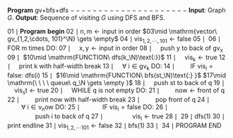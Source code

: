 $\mathbf{Program}\text{ gv+bfs+dfs}$
$---------------------$
$\mathbf{Input} \text{: Graph }G.$
$\mathbf{Output} \text{: Sequence of visiting } G \text{ using DFS and BFS.}$

$01\mid \mathbf{Program\ begin }$
$02\mid \mathrm{n,m \gets input\ in\ order}$
$03\mid \mathrm{vector\ gv_{1,2,\cdots, 101}^\N} \gets \empty$
$04\mid \mathrm{vis_{1,2,\cdots,101}\gets false}$
$05\mid \mathrm{ }$
$06\mid \mathrm{FOR\ m\ times\ DO\text{:}}$
$07\mid \mathrm{\ \ \ \ x,y \gets input\ in\ order }$
$08\mid \mathrm{\ \ \ \ push\ y\ to\ back\ of\ gv_x}$
$09\mid \mathrm{ }$
$10\mid \mathrm{FUNCTION\ dfs(k_\N)\text{:}}$
$11\mid \mathrm{\ \ \ \ vis_k \gets true}$
$12\mid \mathrm{\ \ \ \ \text{print k with half-width break}}$
$13\mid \mathrm{\ \ \ \ \forall\ i \in gv_k\ DO\text{:} }$
$14\mid \mathrm{\ \ \ \ \ \ \ \ IF\ vis_i = false\text{: dfs(i)} }$
$15\mid \mathrm{ }$
$16\mid \mathrm{FUNCTION\ bfs(st_\N)\text{:} }$
$17\mid \mathrm{\ \ \ \ queue\ q_\N \gets \empty }$
$18\mid \mathrm{\ \ \ \ push\ st\ to\ back\ of\ q }$
$19\mid \mathrm{\ \ \ \ vis_st \gets true}$
$20\mid \mathrm{\ \ \ \ WHILE\text{ q is not empty DO:} }$
$21\mid \mathrm{\ \ \ \ \ \ \ \ now \gets front\ of\ q }$
$22\mid \mathrm{\ \ \ \ \ \ \ \ \text{print now with half-width break} }$
$23\mid \mathrm{\ \ \ \ \ \ \ \ pop\ front\ of\ q }$
$24\mid \mathrm{\ \ \ \ \ \ \ \ \forall\ i \in v_now\ DO\text{:} }$
$25\mid \mathrm{\ \ \ \ \ \ \ \ \ \ \ \ IF\ vis_i = false\ DO\text{:}}$
$26\mid \mathrm{\ \ \ \ \ \ \ \ \ \ \ \ \ \ \ \ push\ i \ to \ back\ of\ q }$
$27\mid \mathrm{\ \ \ \ \ \ \ \ \ \ \ \ \ \ \ \ vis_i \gets true }$
$28\mid \mathrm{ }$
$29\mid \mathrm{dfs(1) }$
$30\mid \mathrm{print\ endline }$
$31\mid \mathrm{vis_{1,2,\cdots 101} \gets false }$
$32\mid \mathrm{bfs(1) }$
$33\mid \mathrm{}$
$34\mid \mathrm{PROGRAM\ END }$
